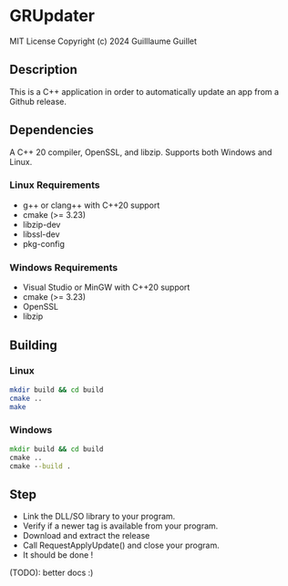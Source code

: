 # GRUpdater

MIT License
Copyright (c) 2024 Guilllaume Guillet

## Description

This is a C++ application in order to automatically update an app from a Github release.

## Dependencies

A C++ 20 compiler, OpenSSL, and libzip. Supports both Windows and Linux.

### Linux Requirements
- g++ or clang++ with C++20 support
- cmake (>= 3.23)
- libzip-dev
- libssl-dev
- pkg-config

### Windows Requirements  
- Visual Studio or MinGW with C++20 support
- cmake (>= 3.23)
- OpenSSL
- libzip

## Building

### Linux
```bash
mkdir build && cd build
cmake ..
make
```

### Windows
```cmd
mkdir build && cd build
cmake ..
cmake --build .
```

## Step

- Link the DLL/SO library to your program.
- Verify if a newer tag is available from your program.
- Download and extract the release
- Call RequestApplyUpdate() and close your program.
- It should be done !

(TODO): better docs :)

